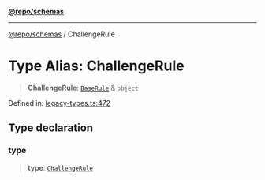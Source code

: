 [**@repo/schemas**](../README.md)

***

[@repo/schemas](../README.md) / ChallengeRule

# Type Alias: ChallengeRule

> **ChallengeRule**: [`BaseRule`](BaseRule.md) & `object`

Defined in: [legacy-types.ts:472](https://github.com/alexqguo/drinking-board-game-v3/blob/1fd51bdd7d56dd7c938617f9ae2969ed8892dac1/packages/schemas/src/legacy-types.ts#L472)

## Type declaration

### type

> **type**: [`ChallengeRule`](../enumerations/RuleType.md#challengerule)
